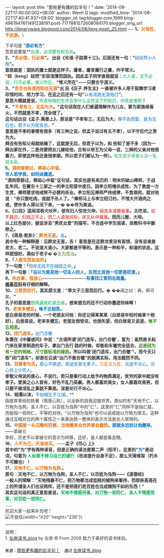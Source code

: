 --- layout: post title: "那些更有趣的后半句！" date:
'2014-08-22T17:40:00.002+08:00' author: Wenh Q tags: modified\_time:
'2014-08-22T17:40:41.937+08:00' blogger\_id:
tag:blogger.com,1999:blog-4961947611491238191.post-7177861572608084170
blogger\_orig\_url:
http://binaryware.blogspot.com/2014/08/blog-post\_25.html --- **1、<span
style="color: #e36c09;">父母在，不远游。</span>**\
<div dir="ltr"
style="color: #303030; font-size: 14px; line-height: 20px; margin-top: 15px;">

下半句是 "**<span style="color: #0070c0;">游必有方</span>**"\
意思是要是**<span
style="color: #00b050;">出游，必须要告知去处</span>**。\
**2、"<span style="color: #e36c09;">言必信，行必果</span>**"。
出自《论语·子路第十三》。后面还有一句："**<span
style="color: #0070c0;">硁硁然小人哉</span>**"。\
意思就是：固执的庸士就是这样子。庸者，庸言庸行之庸，作平常义。\
"硁（keng）硁然"形容浅薄而固执。因此孟子同学直接就说：**<span
style="color: #00b050;">大人者，言不必信，行不必果，惟义所在。</span>**"惟义所在"——只要合乎道义。\
**3、"<span style="color: #e36c09;">吾生也有涯而知也无涯</span>**"出
自《庄子.养生主》一直被许多人用于鼓舞学习者珍惜时间、努力学习，在这之后还有一句"**<span
style="color: #0070c0;">以有涯随无涯殆已</span>**";\
意思大概就是说，**<span
style="color: #00b050;">你拿有限的生命去学什么没完没了的知识，你真是傻呀</span>**！\
**4、"<span
style="color: #e36c09;">不孝有三，无后为大</span>**。"这句话现在人们普遍理解作为儿女，要为家族续香火，不然就是不孝，完全错了。\
这句话出自《孟子.离娄上》，原话是"不孝有三，无后为大，**<span
style="color: #0070c0;">舜不告而娶，是为无后也，君子以为犹告也。</span>**"\
意思是不孝的事情有很多（有三种之说，但孟子说过有五不孝），以不守后代之责为大。\
舜没有告知父母就结婚了，这就是无后，但君子以为，和
告知了差不多（因为一舜出家在外，二是尧要把女儿嫁给他，古有以帝王为父母一说，三舜的父亲对他很暴力，即使这样他还是很孝顺。所以君子们都认为一样）。**<span
style="color: #00b050;">和生孩子续香火没一毛钱关系。</span>**\
**5、<span style="color: #e36c09;">酒肉穿肠过，佛祖心中留。</span>**\
<span style="color: #0070c0;">**世人若学我，如同进魔道。**</span>\
"酒肉穿肠过，佛祖心中留"这句话，其实也是有来历的：明末的破山禅师，于战乱年间，在夔东十三家之一的李立阳营中度日。因李立阳嗜杀成性，为了救度一方生灵，禅师要求他戒除不必要的杀业。李立阳见禅师严持戒律，不食酒肉，就对他说："你只要吃肉，我就不杀人了。"禅师马上与李立阳订约，不惜大开酒肉之戒，使许多人得以活下来，一�
��传为美谈。\
<span
style="color: #3e3e3e;">**6、**《口技》遥闻深巷犬吠声，便有妇人惊觉欠伸，</span>**<span
style="color: #e30000;">摇其夫语猥亵事</span>**<span
style="color: #3e3e3e;">。夫呓语，</span>**<span
style="color: #e30000;">初不甚应，妇摇之不止，则二人语渐间杂，床又从中戛戛</span>**<span
style="color: #3e3e3e;">。既而儿醒，大啼。</span>\
以上红色部分，据说涉及"男欢女爱"的描写，不合适中学生阅读，故教科书中删除之。\
**7、《周易·乾卦》：<span
style="color: #e36c09;">群龙无首</span>**，**<span
style="color: #0070c0;">吉</span>**。\
其中有一种解释是：见群龙无首，吉！
意思是在这群龙里没有首领，没有说谁是老大，老二。不说谁大谁小。大家都是平等的。表示是一种和平，和谐的状态，这样就很好。类似于老子�
�**<span style="color: #328712;">无为而治</span>**。\
**8、「<span style="color: #e36c09;">人是生而自由的</span>**」\
下一句是：「**<span
style="color: #0070c0;">但却无往不在枷锁之中。</span>**」\
再下一句是：「<span
style="color: #0070c0;">**自以为是其他一切主人的人，反而比其他一切更是奴隶。**</span>」\
**9、<span
style="color: #e36c09;">你办事，我放心</span>**----------------------<span
style="color: #0070c0;">**有事找江青同志商量。**</span>\
**[维基百科](http://zh.wikipedia.org/wiki/%E4%BD%A0%E8%BE%A6%E4%BA%8B%EF%BC%8C%E6%88%91%E6%94%BE%E5%BF%83)有仔细的解释。**\
**10、**<span
style="color: #e36c09;">**三思而后行**</span>，其实原文是："季文子三思而后行。<span
style="color: #0070c0;">**� ��闻之曰：再，斯可矣。**</span>"\
孔子的意思是**<span
style="color: #00b050;">想两遍就赶紧去做</span>**，想来想去的还不行动你墨迹你妹啊！\
**11、**<span style="color: #e36c09;">**老来多健忘**</span>，<span
style="color: #0070c0;">**唯不忘相思。**</span>\
是白居易老的时候，一个老朋友问他：你还记得某某某（白居易年轻时候某个相好），白居易说，老来多健忘，老朋友很惊诧，也很失望，但白居易又说道，<span
style="color: #328712;">**唯不忘相思**</span>。\
**12、**<span style="color: #e36c09;">**闭门造车**</span>，**<span
style="color: #0070c0;">出门合辙</span>**\
朱熹在《中庸或问》中说："古语所谓'闭门造车，出门合辙'，意为：虽然是关起门来在家里制造的车子，拿出门去行
路的时候，却能和车辙完全适合，<span
style="color: #328712;">**这是因为有一定的规格、尺寸做标准的缘故**</span>。所以叫做'闭门造车，出门合辙'"。而今天只取"闭门造车"，却是在讥讽"出门不能合辙"的脱离实际，用法截然不同。\
**13、**<span style="color: #e36c09;">**百善孝为先**</span>，**<span
style="color: #0070c0;">原心不原迹，原迹贫家无孝子。<span
style="color: #e36c09;">万恶淫为首，</span></span><span
style="color: #0070c0;">论迹不论心，论心世上少完人。</span>**\
孝敬父母说的是心，不说行。若只是看行动上给予的物质满足，贫穷的家中就没有孝子。爱美之心人皆有，好色不乱乃英豪。男人都喜欢美女，女人都喜欢美男，但只要不做淫乱之事就不算恶。淫是论行不论心。\
**14、**<span style="color: #e36c0 9;">**相濡以沫**</span>，**<span
style="color: #0070c0;">不如相忘于江湖。</span>**\
指放弃曾经的执著（情感心执），以全新的自我迎接世界。类似的有"天地不仁，以万物为刍狗。圣人不仁，以百姓为刍狗"中的"仁"。这里的"仁"同样不是指仁慈，而是指一视同仁，平等的对待。"以万物为刍狗"也可以说成是以万物为璞玉。这种通过互相对立的两个属性之一来表达统一整体的表示方法是古人常用的。\
**15、<span
style="color: #e36c09;">中国是一头沉睡的巨狮，当他醒来全世界都会震惊</span>，<span
style="color: #0070c0;">那就永远别让他醒来</span>**。——拿破仑\
幸好，历史不以拿破仑的意识为转移，还好，是人都是看走眼。\
**16、<span
style="color: #e36c09;">人不为己，天诛地灭。——</span>**孟子《尽心 上》\
其中的"为"字有两种读音，但是正确的读法是第二声（阳平），这里的"<span
style="color: #0070c0;">**为**</span>"是动词，句意为 **<span
style="color: #00b050;">人如果不修习自己的德行</span>**（改进提升自身不足），那么天理难容（朽木不可雕也）！\
**17、<span style="color: #e36c09;">天地不仁，以万物为刍狗 </span>**。\
原句：天地不仁，以万物为刍狗，圣人不仁，以百姓为刍狗——《道德经》\
一般人的理解："天地残暴不仁，把万物都当成低贱的猪狗来看待，而那些高高在上的所谓圣人们也没两样，还不是把我们老百姓也当成猪狗不如的东西！"\
其实这句话的真正意思是说，**<span
style="color: #00b050;">天地不情感用事，对万物一视同仁，圣人不情感用事，对百姓一视同仁。</span>**\
……\
欢迎大家一起来补充吧！\
![不放任](http://zreading-img.qiniudn.com/p14034478.jpg){width="420"
height="236"}\

------------------------------------------------------------------------

说明：\
1. [左岸读书\_blog](http://zreading.cn/) by 左岸 © From 2008
致力于美好的读书体验。\
\
<span
style="color: black; font-size: small; line-height: normal;">来源：</span>[那些更有趣的后半句！](http://zreading.cn.feedsportal.com/c/35042/f/647833/s/3d51fa7d/sc/38/l/0L0Szreading0Bcn0Carchives0C45110Bhtml/story01.htm)<span
style="color: black; font-size: small; line-height: normal;"> 
  </span><span
style="color: black; font-size: small; line-height: normal;">通过 </span>[左岸读书\_blog](http://www.zreading.cn/)

</div>
